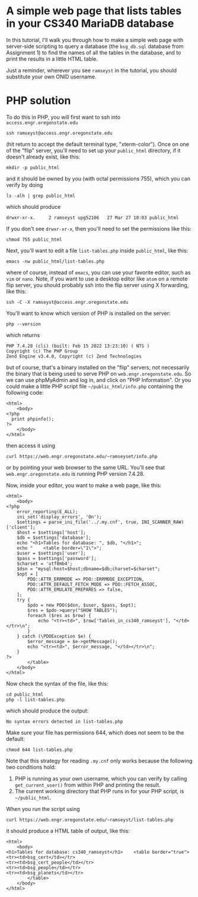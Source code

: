 # A simple web page that lists tables in your CS340 MariaDB database

In this tutorial, I'll walk you through how to make a simple web page with 
server-side scripting to query a database (the `bsg_db.sql` database from 
Assignment&nbsp;1) to find the names of all the tables in the database, and
to print the results in a little HTML table. 

Just a reminder, wherever you see `ramseyst` in the tutorial, you should
substitute your own ONID username.

# PHP solution

To do this in PHP, you will first want to ssh into `access.engr.oregonstate.edu` 
```
ssh ramseyst@access.engr.oregonstate.edu
```
(hit return to accept the default terminal type, "xterm-color").  Once on one of
the "flip" server, you'll need to set up your `public_html` directory, if it
doesn't already exist, like this:
```
mkdir -p public_html
```
and it should be owned by you (with octal permissions 755), which you can verify by doing 
```
ls -alh | grep public_html
```
which should produce
```
drwxr-xr-x.     2 ramseyst upg52106   27 Mar 27 10:03 public_html
```
If you don't see `drwxr-xr-x`, then you'll need to set the permissions
like this:
```
chmod 755 public_html
```
Next, you'll want to edit a file `list-tables.php` inside `public_html`, like this:
```
emacs -nw public_html/list-tables.php
```
where of course, instead of `emacs`, you can use your favorite editor, such as
`vim` or `nano`.  Note, if you want to use a desktop editor like `atom` on a
remote flip server, you should probably ssh into the flip server using X
forwarding, like this:
```
ssh -C -X ramseyst@access.engr.oregonstate.edu
```
You'll want to know which version of PHP is installed on the server:
```
php --version
```
which returns
```
PHP 7.4.28 (cli) (built: Feb 15 2022 13:23:10) ( NTS )
Copyright (c) The PHP Group
Zend Engine v3.4.0, Copyright (c) Zend Technologies
```
but of course, that's a binary installed on the "flip" servers, not 
necessarily the binary that is being used to serve PHP on
`web.engr.oregonstate.edu`. So we can use phpMyAdmin and log in, and 
click on "PHP Information". Or you could make a little PHP 
script file `~/public_html/info.php` containing the following code:
```
<html>
    <body>
<?php
  print phpinfo();
?>
    </body>
</html>
```
then access it using
```
curl https://web.engr.oregonstate.edu/~ramseyset/info.php
```
or by pointing your web browser to the same URL. You'll see that
`web.engr.oregonstate.edu` is running PHP version 7.4.28.

Now, inside your editor, you want to make a web page, like this:
```
<html>
    <body>
<?php
    error_reporting(E_ALL);
    ini_set('display_errors', 'On');
    $settings = parse_ini_file('../.my.cnf', true, INI_SCANNER_RAW)['client'];
    $host = $settings['host'];
    $db = $settings['database'];
    echo "<h1>Tables for database: ", $db, "</h1>";
    echo "    <table border=\"1\">";
    $user = $settings['user'];
    $pass = $settings['password'];
    $charset = 'utf8mb4';
    $dsn = "mysql:host=$host;dbname=$db;charset=$charset";
    $opt = [
        PDO::ATTR_ERRMODE => PDO::ERRMODE_EXCEPTION,
        PDO::ATTR_DEFAULT_FETCH_MODE => PDO::FETCH_ASSOC,
        PDO::ATTR_EMULATE_PREPARES => false,
    ];
    try {
        $pdo = new PDO($dsn, $user, $pass, $opt);
        $res = $pdo->query("SHOW TABLES");
        foreach ($res as $row) {
            echo "<tr><td>", $row['Tables_in_cs340_ramseyst'], "</td></tr>\n";
        }
    } catch (\PDOException $e) {
        $error_message = $e->getMessage();
        echo "<tr><td>", $error_message, "</td></tr>\n";
    }
?>
        </table>
    </body>
</html>
```
Now check the syntax of the file, like this:
```
cd public_html
php -l list-tables.php
```
which should produce the output:
```
No syntax errors detected in list-tables.php
```
Make sure your file has permissions 644, which does not seem to be the default:
```
chmod 644 list-tables.php
```
Note that this strategy for reading `.my.cnf` only works because the following two
conditions hold:

1. PHP is running as your own username, which you can verify by calling
`get_current_user()` from within PHP and printing the result.
2. The current working directory that PHP runs in for your PHP script, is
`~/public_html`.

When you run the script using 
```
curl https://web.engr.oregonstate.edu/~ramseyst/list-tables.php
```
it should produce a HTML table of output, like this:
```
<html>
    <body>
<h1>Tables for database: cs340_ramseyst</h1>    <table border="true"><tr><td>bsg_cert</td></tr>
<tr><td>bsg_cert_people</td></tr>
<tr><td>bsg_people</td></tr>
<tr><td>bsg_planets</td></tr>
        </table>
    </body>
</html>
```

